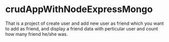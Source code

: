 # crudAppWithNodeExpressMongo

That is a project of create user and add new user as friend which you want to add as friend, and display a friend data with perticular user and count how many friend he/she was.

